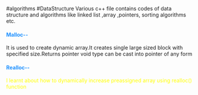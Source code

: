 #algorithms #DataStructure
Various c++ file contains codes of data structure and algorithms like linked list ,array ,pointers, sorting algorithms etc.
  <h4 style="color:dodgerblue">Malloc--</h4>
  <p>It is used to create dynamic array.It creates single large sized block with specified size.Returns pointer void type can be cast into pointer of any form</p>
  <h4 style="color:dodgerblue">Realloc--</h4>
  <p style="color:yellow">I learnt about how to dynamically increase preassigned array using realloc() function</p>
 
